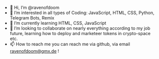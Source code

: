 - 👋 Hi, I’m @ravenofdoom
- 👀 I’m interested in all types of Coding: JavaScript, HTML, CSS, Python, Telegram Bots, Remix
- 🌱 I’m currently learning HTML, CSS, JavaScript
- 💞️ I’m looking to collaborate on nearly everything according to my job future, learning how to deploy and marketeer tokens in crypto-space etc.
- 📫 How to reach me you can reach me via github, via email ravenofdoom@gmx.de !

<!---
ravenofdoom/ravenofdoom is a ✨ special ✨ repository because its `README.md` (this file) appears on your GitHub profile.
You can click the Preview link to take a look at your changes.
--->
